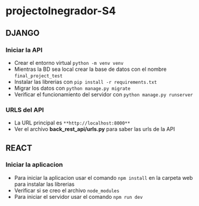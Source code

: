 # projectoInegrador-S4


## DJANGO

### Iniciar la API

- Crear el entorno virtual `python -m venv venv`
- Mientras la BD sea local crear la base de datos con el nombre `final_project_test`
- Instalar las librerias con `pip install -r requirements.txt`
- Migrar los datos con `python manage.py migrate`
- Verificar el funcionamiento del servidor con `python manage.py runserver`

### URLS del API
- La URL principal es `**http://localhost:8000**`
- Ver el archivo **back_rest_api/urls.py** para saber las urls de la API

## REACT

### Iniciar la aplicacion
- Para iniciar la aplicacion usar el comando `npm install` en la carpeta web para instalar las librerias
- Verificar si se creo el archivo `node_modules`
- Para iniciar el servidor usar el comando `npm run dev`
